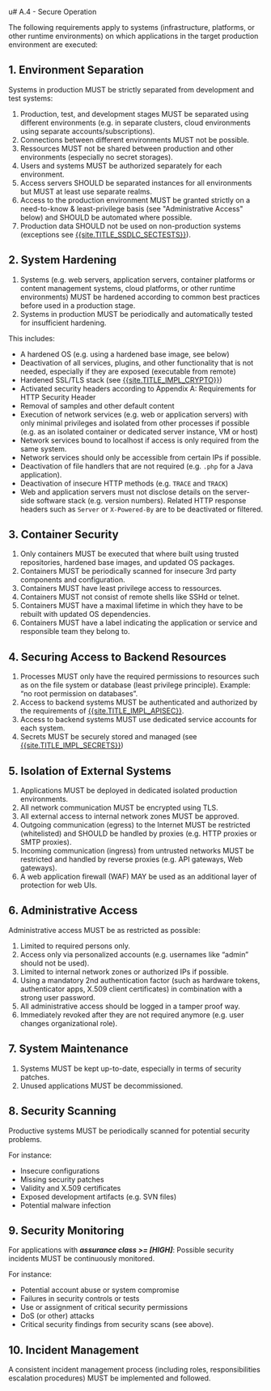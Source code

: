 u# A.4 - Secure Operation

The following requirements apply to systems (infrastructure, platforms, or other runtime environments) on which applications in the target production environment are executed:

## 1. Environment Separation
Systems in production MUST be strictly separated from development and test systems:
1. Production, test, and development stages MUST be separated using different environments (e.g. in separate clusters, cloud environments using separate accounts/subscriptions).
2. Connections between different environments MUST not be possible.
3. Ressources MUST not be shared between production and other environments (especially no secret storages).
4. Users and systems MUST be authorized separately for each environment.
5. Access servers SHOULD be separated instances for all environments but MUST at least use separate realms.
6. Access to the production environment MUST be granted strictly on a need-to-know & least-privilege basis (see "Administrative Access" below) and SHOULD be automated where possible.
7. Production data SHOULD not be used on non-production systems (exceptions see [{{site.TITLE_SSDLC_SECTESTS}}]({{site.URL_SSDLC_SECTESTS}})).
   
## 2. System Hardening
1. Systems (e.g. web servers, application servers, container platforms or content management systems, cloud platforms, or other runtime environments) MUST be hardened according to common best practices before used in a production stage.
2. Systems in production MUST be periodically and automatically tested for insufficient hardening.

This includes:
- A hardened OS (e.g. using a hardened base image, see below)
- Deactivation of all services, plugins, and other functionality that is not needed, especially if they are exposed (executable from remote)
- Hardened SSL/TLS stack (see [{{site.TITLE_IMPL_CRYPTO}}]({{site.URL_IMPL_CRYPTO}}))
- Activated security headers according to Appendix A: Requirements for HTTP Security Header
- Removal of samples and other default content
- Execution of network services (e.g. web or application servers) with only minimal privileges and isolated from other processes if possible (e.g. as an isolated container or dedicated server instance, VM or host)
- Network services bound to localhost if access is only required from the same system.
- Network services should only be accessible from certain IPs if possible.
- Deactivation of file handlers that are not required (e.g. `.php` for a Java application).
- Deactivation of insecure HTTP methods (e.g. `TRACE` and `TRACK`)
- Web and application servers must not disclose details on the server-side software stack (e.g. version numbers). Related HTTP response headers such as `Server` or `X-Powered-By` are to be deactivated or filtered.

## 3. Container Security
1. Only containers MUST be executed that where built using trusted repositories, hardened base images, and updated OS packages.
2. Containers MUST be periodically scanned for insecure 3rd party components and configuration.
3. Containers MUST have least privilege access to ressources.
4. Containers MUST not consist of remote shells like SSHd or telnet.
5. Containers MUST have a maximal lifetime in which they have to be rebuilt with updated OS dependencies. 
6. Containers MUST have a label indicating the application or service and responsible team they belong to.

## 4. Securing Access to Backend Resources
1. Processes MUST only have the required permissions to resources such as on the file system or database (least privilege principle). Example: “no root permission on databases”.
2. Access to backend systems MUST be authenticated and authorized by the requirements of [{{site.TITLE_IMPL_APISEC}}]({{site.URL_IMPL_APISEC}}).
3. Access to backend systems MUST use dedicated service accounts for each system.
4. Secrets MUST be securely stored and managed (see [{{site.TITLE_IMPL_SECRETS}}]({{site.URL_IMPL_SECRETS}}))

## 5. Isolation of External Systems
1. Applications MUST be deployed in dedicated isolated production environments.
2. All network communication MUST be encrypted using TLS.
3. All external access to internal network zones MUST be approved.
4. Outgoing communication (egress) to the Internet MUST be restricted (whitelisted) and SHOULD be handled by proxies (e.g. HTTP proxies or SMTP proxies).
5. Incoming communication (ingress) from untrusted networks MUST be restricted and handled by reverse proxies (e.g. API gateways, Web gateways).
6. A web application firewall (WAF) MAY be used as an additional layer of protection for web UIs.

## 6. Administrative Access
Administrative access MUST be as restricted as possible:
1. Limited to required persons only.
2. Access only via personalized accounts (e.g. usernames like “admin” should not be used).
3. Limited to internal network zones or authorized IPs if possible.
4. Using a mandatory 2nd authentication factor (such as hardware tokens, authenticator apps, X.509 client certificates) in combination with a strong user password.
5. All administrative access should be logged in a tamper proof way.
6. Immediately revoked after they are not required anymore (e.g. user changes organizational role).

## 7. System Maintenance
1. Systems MUST be kept up-to-date, especially in terms of security patches.
2. Unused applications MUST be decommissioned.

## 8. Security Scanning
Productive systems MUST be periodically scanned for potential security problems. 

For instance:
- Insecure configurations
- Missing security patches
- Validity and X.509 certificates
- Exposed development artifacts (e.g. SVN files)
- Potential malware infection

## 9. Security Monitoring
For applications with ***assurance class >= [HIGH]***: Possible security incidents MUST be continuously monitored. 

For instance:
- Potential account abuse or system compromise
- Failures in security controls or tests
- Use or assignment of critical security permissions
- DoS (or other) attacks
- Critical security findings from security scans (see above).

## 10. Incident Management

A consistent incident management process (including roles, responsibilities escalation procedures) MUST be implemented and followed.
